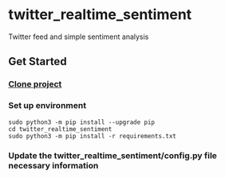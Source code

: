 # twitter_realtime_sentiment
Twitter feed and simple sentiment analysis

## Get Started
### [Clone project](https://github.com/ghoshkunal123/twitter_realtime_sentiment)
### Set up environment
```shell
sudo python3 -m pip install --upgrade pip
cd twitter_realtime_sentiment
sudo python3 -m pip install -r requirements.txt
```
### Update the twitter_realtime_sentiment/config.py file necessary information
